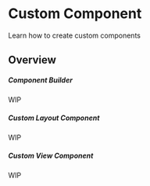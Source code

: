 # Custom Component

Learn how to create custom components

## Overview


##### Component Builder

WIP

##### Custom Layout Component

WIP


##### Custom View Component

WIP
